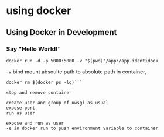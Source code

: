# using docker

## Using Docker in Development

### Say "Hello World!"

```docker run -d -p 5000:5000 -v "$(pwd)"/app:/app identidock```

-v bind mount absoulte path to absolute path in container,

```docker stop $(docker ps -lq)
docker rm $(docker ps -lq)```

stop and remove container

create user and group of uwsgi as usual 
expose port
run as user 

expose and run as user
-e in docker run to push environment variable to container

